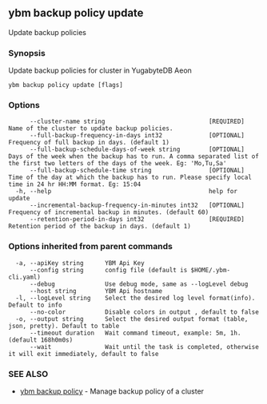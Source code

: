 ## ybm backup policy update

Update backup policies

### Synopsis

Update backup policies for cluster in YugabyteDB Aeon

```
ybm backup policy update [flags]
```

### Options

```
      --cluster-name string                             [REQUIRED] Name of the cluster to update backup policies.
      --full-backup-frequency-in-days int32             [OPTIONAL] Frequency of full backup in days. (default 1)
      --full-backup-schedule-days-of-week string        [OPTIONAL] Days of the week when the backup has to run. A comma separated list of the first two letters of the days of the week. Eg: 'Mo,Tu,Sa'
      --full-backup-schedule-time string                [OPTIONAL] Time of the day at which the backup has to run. Please specify local time in 24 hr HH:MM format. Eg: 15:04
  -h, --help                                            help for update
      --incremental-backup-frequency-in-minutes int32   [OPTIONAL] Frequency of incremental backup in minutes. (default 60)
      --retention-period-in-days int32                  [REQUIRED] Retention period of the backup in days. (default 1)
```

### Options inherited from parent commands

```
  -a, --apiKey string      YBM Api Key
      --config string      config file (default is $HOME/.ybm-cli.yaml)
      --debug              Use debug mode, same as --logLevel debug
      --host string        YBM Api hostname
  -l, --logLevel string    Select the desired log level format(info). Default to info
      --no-color           Disable colors in output , default to false
  -o, --output string      Select the desired output format (table, json, pretty). Default to table
      --timeout duration   Wait command timeout, example: 5m, 1h. (default 168h0m0s)
      --wait               Wait until the task is completed, otherwise it will exit immediately, default to false
```

### SEE ALSO

* [ybm backup policy](ybm_backup_policy.md)	 - Manage backup policy of a cluster


